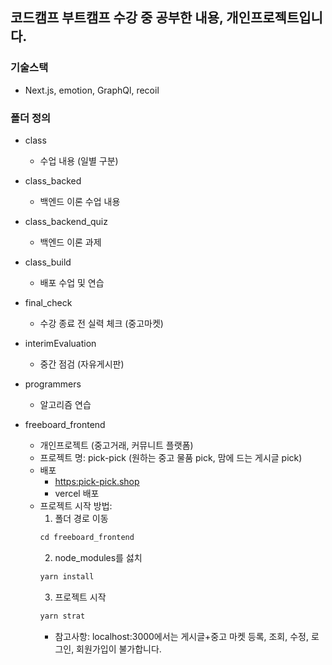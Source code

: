 ## 코드캠프 부트캠프 수강 중 공부한 내용, 개인프로젝트입니다.

### 기술스택

- Next.js, emotion, GraphQl, recoil

### 폴더 정의

- class

  - 수업 내용 (일별 구분)

- class_backed

  - 백엔드 이론 수업 내용

- class_backend_quiz

  - 백엔드 이론 과제

- class_build

  - 배포 수업 및 연습

- final_check

  - 수강 종료 전 실력 체크 (중고마켓)

- interimEvaluation

  - 중간 점검 (자유게시판)

- programmers

  - 알고리즘 연습

- freeboard_frontend
  - 개인프로젝트 (중고거래, 커뮤니트 플랫폼)
  - 프로젝트 명: pick-pick (원하는 중고 물품 pick, 맘에 드는 게시글 pick)
  - 배포
    - [https:pick-pick.shop](https://www.pick-pick.shop/)
    - vercel 배포
  - 프로젝트 시작 방법:
    1. 폴더 경로 이동
    ```javascript
    cd freeboard_frontend
    ```
    2. node_modules를 섫치
    ```javascript
    yarn install
    ```
    3. 프로젝트 시작
    ```javascript
    yarn strat
    ```
    - 참고사항: localhost:3000에서는 게시글+중고 마켓 등록, 조회, 수정, 로그인, 회원가입이 불가합니다.

